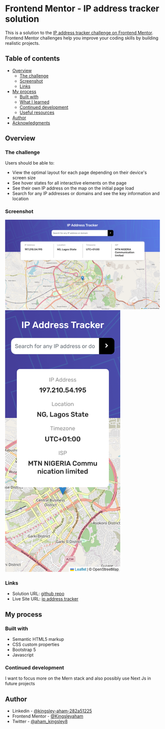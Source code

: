 # Frontend Mentor - IP address tracker solution

This is a solution to the [IP address tracker challenge on Frontend Mentor](https://www.frontendmentor.io/challenges/ip-address-tracker-I8-0yYAH0). Frontend Mentor challenges help you improve your coding skills by building realistic projects.

## Table of contents

- [Overview](#overview)
  - [The challenge](#the-challenge)
  - [Screenshot](#screenshot)
  - [Links](#links)
- [My process](#my-process)
  - [Built with](#built-with)
  - [What I learned](#what-i-learned)
  - [Continued development](#continued-development)
  - [Useful resources](#useful-resources)
- [Author](#author)
- [Acknowledgments](#acknowledgments)

## Overview

### The challenge

Users should be able to:

- View the optimal layout for each page depending on their device's screen size
- See hover states for all interactive elements on the page
- See their own IP address on the map on the initial page load
- Search for any IP addresses or domains and see the key information and location

### Screenshot

![desktop screenshot](./assets/screenshots/desktop.png)
![mobile screenshot](./assets/screenshots/mobile.png)

### Links

- Solution URL: [github repo](https://github.com/Kingsleyaham/Ip-Address-Tracker)
- Live Site URL: [ip address tracker](https://kingsleyaham.github.io/Ip-Address-Tracker/)

## My process

### Built with

- Semantic HTML5 markup
- CSS custom properties
- Bootstrap 5
- Javascript

### Continued development

I want to focus more on the Mern stack and also possibly use Next Js in future projects

## Author

- Linkedin - [@kingsley-aham-282a51225](https://www.linkedin.com/in/kingsley-aham-282a51225/)
- Frontend Mentor - [@Kingsleyaham](https://www.frontendmentor.io/profile/Kingsleyaham)
- Twitter - [@aham_kingsley8](https://twitter.com/aham_kingsley8)
